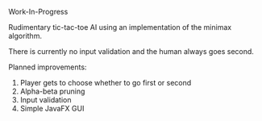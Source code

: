 Work-In-Progress

Rudimentary tic-tac-toe AI using an implementation of the minimax algorithm.

There is currently no input validation and the human always goes second.

Planned improvements:
1. Player gets to choose whether to go first or second
2. Alpha-beta pruning
3. Input validation
4. Simple JavaFX GUI

